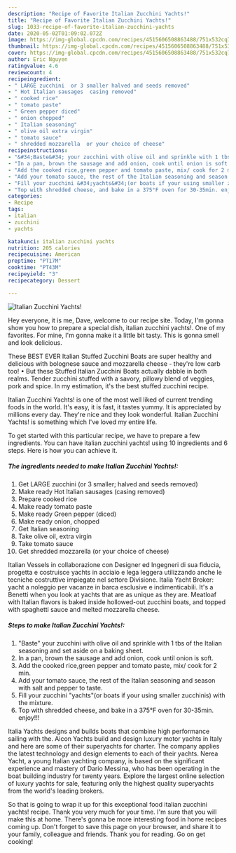 ```yaml
---
description: "Recipe of Favorite Italian Zucchini Yachts!"
title: "Recipe of Favorite Italian Zucchini Yachts!"
slug: 1033-recipe-of-favorite-italian-zucchini-yachts
date: 2020-05-02T01:09:02.072Z
image: https://img-global.cpcdn.com/recipes/4515606508863488/751x532cq70/italian-zucchini-yachts-recipe-main-photo.jpg
thumbnail: https://img-global.cpcdn.com/recipes/4515606508863488/751x532cq70/italian-zucchini-yachts-recipe-main-photo.jpg
cover: https://img-global.cpcdn.com/recipes/4515606508863488/751x532cq70/italian-zucchini-yachts-recipe-main-photo.jpg
author: Eric Nguyen
ratingvalue: 4.6
reviewcount: 4
recipeingredient:
- " LARGE zucchini  or 3 smaller halved and seeds removed"
- " Hot Italian sausages  casing removed"
- " cooked rice"
- " tomato paste"
- " Green pepper diced"
- " onion chopped"
- " Italian seasoning"
- " olive oil extra virgin"
- " tomato sauce"
- " shredded mozzarella  or your choice of cheese"
recipeinstructions:
- "&#34;Baste&#34; your zucchini with olive oil and sprinkle with 1 tbs of the Italian seasoning and set aside on a baking sheet."
- "In a pan, brown the sausage and add onion, cook until onion is soft."
- "Add the cooked rice,green pepper and tomato paste, mix/ cook for 2 min."
- "Add your tomato sauce, the rest of the Italian seasoning and season with salt and pepper to taste."
- "Fill your zucchini &#34;yachts&#34;(or boats if your using smaller zucchinis) with the mixture."
- "Top with shredded cheese, and bake in a 375°F oven for 30-35min. enjoy!!!"
categories:
- Recipe
tags:
- italian
- zucchini
- yachts

katakunci: italian zucchini yachts 
nutrition: 205 calories
recipecuisine: American
preptime: "PT17M"
cooktime: "PT43M"
recipeyield: "3"
recipecategory: Dessert

---
```



![Italian Zucchini Yachts!](https://img-global.cpcdn.com/recipes/4515606508863488/751x532cq70/italian-zucchini-yachts-recipe-main-photo.jpg)

Hey everyone, it is me, Dave, welcome to our recipe site. Today, I'm gonna show you how to prepare a special dish, italian zucchini yachts!. One of my favorites. For mine, I'm gonna make it a little bit tasty. This is gonna smell and look delicious.

These BEST EVER Italian Stuffed Zucchini Boats are super healthy and delicious with bolognese sauce and mozzarella cheese - they&#39;re low carb too! • But these Stuffed Italian Zucchini Boats actually dabble in both realms. Tender zucchini stuffed with a savory, pillowy blend of veggies, pork and spice. In my estimation, it&#39;s the best stuffed zucchini recipe.

Italian Zucchini Yachts! is one of the most well liked of current trending foods in the world. It's easy, it is fast, it tastes yummy. It is appreciated by millions every day. They're nice and they look wonderful. Italian Zucchini Yachts! is something which I've loved my entire life.


To get started with this particular recipe, we have to prepare a few ingredients. You can have italian zucchini yachts! using 10 ingredients and 6 steps. Here is how you can achieve it.

<!--inarticleads1-->

##### The ingredients needed to make Italian Zucchini Yachts!:

1. Get  LARGE zucchini  (or 3 smaller; halved and seeds removed)
1. Make ready  Hot Italian sausages  (casing removed)
1. Prepare  cooked rice
1. Make ready  tomato paste
1. Make ready  Green pepper (diced)
1. Make ready  onion, chopped
1. Get  Italian seasoning
1. Take  olive oil, extra virgin
1. Take  tomato sauce
1. Get  shredded mozzarella  (or your choice of cheese)


Italian Vessels in collaborazione con Designer ed Ingegneri di sua fiducia, progetta e costruisce yachts in acciaio e lega leggera utilizzando anche le tecniche costruttive impiegate nel settore Divisione. Italia Yacht Broker: yacht a noleggio per vacanze in barca esclusive e indimenticabili. It&#39;s a Benetti when you look at yachts that are as unique as they are. Meatloaf with Italian flavors is baked inside hollowed-out zucchini boats, and topped with spaghetti sauce and melted mozzarella cheese. 

<!--inarticleads2-->

##### Steps to make Italian Zucchini Yachts!:

1. &#34;Baste&#34; your zucchini with olive oil and sprinkle with 1 tbs of the Italian seasoning and set aside on a baking sheet.
1. In a pan, brown the sausage and add onion, cook until onion is soft.
1. Add the cooked rice,green pepper and tomato paste, mix/ cook for 2 min.
1. Add your tomato sauce, the rest of the Italian seasoning and season with salt and pepper to taste.
1. Fill your zucchini &#34;yachts&#34;(or boats if your using smaller zucchinis) with the mixture.
1. Top with shredded cheese, and bake in a 375°F oven for 30-35min. enjoy!!!


Italia Yachts designs and builds boats that combine high performance sailing with the. Aicon Yachts build and design luxury motor yachts in Italy and here are some of their superyachts for charter. The company applies the latest technology and design elements to each of their yachts. Nerea Yacht, a young Italian yachting company, is based on the significant experience and mastery of Dario Messina, who has been operating in the boat building industry for twenty years. Explore the largest online selection of luxury yachts for sale, featuring only the highest quality superyachts from the world&#39;s leading brokers. 

So that is going to wrap it up for this exceptional food italian zucchini yachts! recipe. Thank you very much for your time. I'm sure that you will make this at home. There's gonna be more interesting food in home recipes coming up. Don't forget to save this page on your browser, and share it to your family, colleague and friends. Thank you for reading. Go on get cooking!
